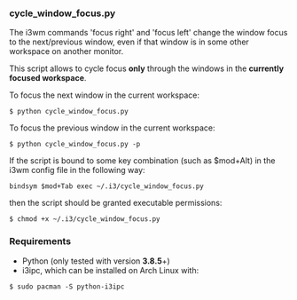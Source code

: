 ### cycle_window_focus.py ###

The i3wm commands 'focus right' and 'focus left' change the window focus to the next/previous window, even if that window is in some other workspace on another monitor.

This script allows to cycle focus **only** through the windows in the **currently focused workspace**.

To focus the next window in the current workspace:

```
$ python cycle_window_focus.py
```

To focus the previous window in the current workspace:

```
$ python cycle_window_focus.py -p
```

If the script is bound to some key combination (such as $mod+Alt) in the i3wm config file in the following way:

```
bindsym $mod+Tab exec ~/.i3/cycle_window_focus.py
```

then the script should be granted executable permissions:

```
$ chmod +x ~/.i3/cycle_window_focus.py 
```

### Requirements ###

- Python (only tested with version **3.8.5**+)
- i3ipc, which can be installed on Arch Linux with:

```
$ sudo pacman -S python-i3ipc
```


